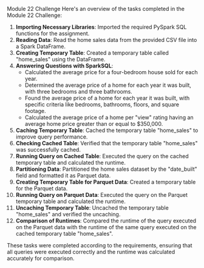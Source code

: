 Module 22 Challenge
Here's an overview of the tasks completed in the Module 22 Challenge:

1. **Importing Necessary Libraries**: Imported the required PySpark SQL functions for the assignment.
2. **Reading Data**: Read the home sales data from the provided CSV file into a Spark DataFrame.
3. **Creating Temporary Table**: Created a temporary table called "home_sales" using the DataFrame.
4. **Answering Questions with SparkSQL**:
   - Calculated the average price for a four-bedroom house sold for each year.
   - Determined the average price of a home for each year it was built, with three bedrooms and three bathrooms.
   - Found the average price of a home for each year it was built, with specific criteria like bedrooms, bathrooms, floors, and square footage.
   - Calculated the average price of a home per "view" rating having an average home price greater than or equal to $350,000.
5. **Caching Temporary Table**: Cached the temporary table "home_sales" to improve query performance.
6. **Checking Cached Table**: Verified that the temporary table "home_sales" was successfully cached.
7. **Running Query on Cached Table**: Executed the query on the cached temporary table and calculated the runtime.
8. **Partitioning Data**: Partitioned the home sales dataset by the "date_built" field and formatted it as Parquet data.
9. **Creating Temporary Table for Parquet Data**: Created a temporary table for the Parquet data.
10. **Running Query on Parquet Data**: Executed the query on the Parquet temporary table and calculated the runtime.
11. **Uncaching Temporary Table**: Uncached the temporary table "home_sales" and verified the uncaching.
12. **Comparison of Runtimes**: Compared the runtime of the query executed on the Parquet data with the runtime of the same query executed on the cached temporary table "home_sales".

These tasks were completed according to the requirements, ensuring that all queries were executed correctly and the runtime was calculated accurately for comparison.
